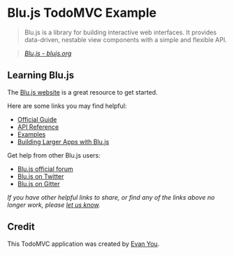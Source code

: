 # Blu.js TodoMVC Example

> Blu.js is a library for building interactive web interfaces. 
It provides data-driven, nestable view components with a simple and flexible API.

> _[Blu.js - blujs.org](https://blujs.org)_

## Learning Blu.js
The [Blu.js website](https://blujs.org/) is a great resource to get started.

Here are some links you may find helpful:

* [Official Guide](https://blujs.org/guide/)
* [API Reference](https://blujs.org/api/)
* [Examples](https://blujs.org/examples/)
* [Building Larger Apps with Blu.js](https://blujs.org/guide/application.html)

Get help from other Blu.js users:

* [Blu.js official forum](http://forum.blujs.org)
* [Blu.js on Twitter](https://twitter.com/blujs)
* [Blu.js on Gitter](https://gitter.im/blujs/blu)

_If you have other helpful links to share, or find any of the links above no longer work, please [let us know](https://github.com/tastejs/todomvc/issues)._

## Credit

This TodoMVC application was created by [Evan You](http://evanyou.me).
